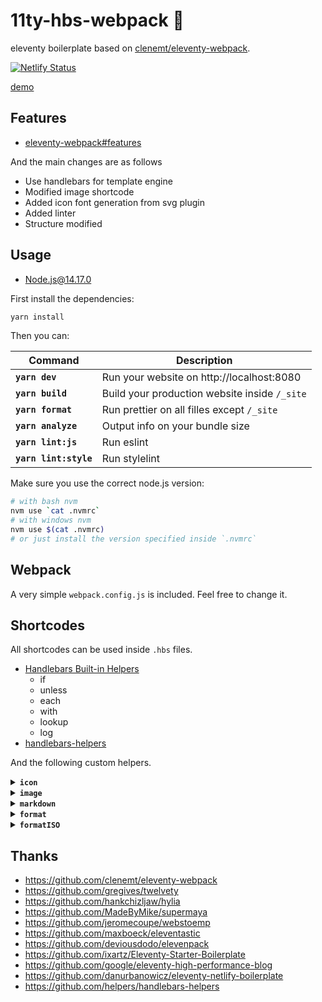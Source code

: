 # 11ty-hbs-webpack 🎈

eleventy boilerplate based on [clenemt/eleventy-webpack](https://github.com/clenemt/eleventy-webpack).

[![Netlify Status](https://api.netlify.com/api/v1/badges/a1047a32-615e-4e7d-9af8-13d7d9cb73ae/deploy-status)](https://app.netlify.com/sites/xenodochial-morse-1c8f1c/deploys)

[demo](https://xenodochial-morse-1c8f1c.netlify.app/)

## Features

- [eleventy-webpack#features](https://github.com/clenemt/eleventy-webpack/tree/2b0242d3abc63c7135bcad11b9fce73e7ff03a00#features)

And the main changes are as follows

- Use handlebars for template engine
- Modified image shortcode
- Added icon font generation from svg plugin
- Added linter
- Structure modified

## Usage

- Node.js@14.17.0

First install the dependencies:

```sh
yarn install
```

Then you can:

| Command               | Description                                   |
| --------------------- | --------------------------------------------- |
| **`yarn dev`** | Run your website on http://localhost:8080 |
| **`yarn build`** | Build your production website inside `/_site` |
| **`yarn format`**  | Run prettier on all filles except `/_site` |
| **`yarn analyze`** | Output info on your bundle size |
| **`yarn lint:js`** | Run eslint |
| **`yarn lint:style`** | Run stylelint |

Make sure you use the correct node.js version:

```sh
# with bash nvm
nvm use `cat .nvmrc`
# with windows nvm
nvm use $(cat .nvmrc)
# or just install the version specified inside `.nvmrc`
```

## Webpack

A very simple `webpack.config.js` is included. Feel free to change it.

## Shortcodes

All shortcodes can be used inside `.hbs` files.

- [Handlebars Built-in Helpers](https://handlebarsjs.com/guide/builtin-helpers.html)
  - if
  - unless
  - each
  - with
  - lookup
  - log
- [handlebars-helpers](https://github.com/helpers/handlebars-helpers#helpers)

And the following custom helpers.

<details>
<summary><strong><code>icon</code></strong></summary>
<br>

Any SVG added to `src/assets/icons` is bundled into a symbol sprite file and made available through this shortcode.

```html
<!-- Assuming `src/assets/icons/github.svg` exist -->
{{{ icon "github" }}} Github icon
<!-- Will be rendered as -->
<svg class="icon icon--github" role="img" aria-hidden="true">
  <use xlink:href="/assets/images/sprite.svg#github"></use>
</svg>
```
___
</details>

<details>
<summary><strong><code>image</code></strong></summary>
<br>

Creates a WebP version of the image and the corresponding optimized JPEG / PNG. Images will be created in multiple sizes. See `11ty/shortcodes.js` for default values.

```html
<!-- Assuming `src/assets/images/image.jpeg` of width 330px exist -->
{{{ image src="image.jpeg" alt="Image alt" }}}
<!-- Will be rendered as -->
<picture>
  <source type="image/webp" srcset="/assets/images/678868de-320.webp 320w, /assets/images/678868de.webp 330w" media="" sizes="">
  <img loading="lazy" src="/assets/images/678868de.png" alt="Image alt" width="330" height="580">
</picture>

<!-- If a title is passed the shortcode will output a <figure> with <figcaption> -->
{{{ image src="image.jpeg" alt="Image alt" caption="Image title" }}}
<!-- Will be rendered as -->
<figure>
  <picture>
    <source type="image/webp" srcset="/assets/images/678868de-320.webp 320w, /assets/images/678868de.webp 330w" media="" sizes="">
    <img loading="lazy" src="/assets/images/678868de.png" alt="Image alt" width="330" height="580">
  </picture>
  <figcaption>Image title</figcaption>
</figure>

<!-- Additional options -->

<!-- This is a multiple source type. *If you add @{n}x as suffix to the image name, it will be converted to resolution -->
{{{image src="image.jpg, image@2x.jpg" alt="" className="image"}}}
<!-- Will be rendered as -->
<picture class="image">
  <source type="image/webp" srcset="/assets/images/555c1f01-100.webp 100w" media="" sizes="">
  <source type="image/webp" srcset="/assets/images/30eb47cb-200.webp 2x" media="" sizes="">
  <img src="/assets/images/555c1f01-100.jpg" loading="lazy" width="100" height="182" alt="">
</picture>

<!-- In addition, you can specify the media for each image. *In this example, add media only for the first image -->
{{{image src="image@2x.jpg, image.jpg" alt="" media="(max-width='767px'),"}}}
<!-- Will be rendered as -->
<picture>
  <source type="image/webp" srcset="/assets/images/30eb47cb-200.webp 2x" media="(max-width='767px')" sizes="">
  <source type="image/webp" srcset="/assets/images/555c1f01-100.webp 100w" media="" sizes="">
  <img src="/assets/images/30eb47cb-200.jpg" loading="lazy" width="200" height="363" alt="">
</picture>

<!-- It is also possible to automatically resize the image with the widths option -->
{{{image src="eleventy_logo.png" alt="" widths="50, 100"}}}
<!-- Will be rendered as -->
<picture>
  <source type="image/webp" srcset="/assets/images/555c1f01-50.webp 50w" media="" sizes="">
  <source type="image/webp" srcset="/assets/images/555c1f01-100.webp 100w" media="" sizes="">
  <img src="/assets/images/555c1f01-100.png" loading="lazy" width="100" height="182" alt="">
</picture>

<!-- In addition, you can specify media for each image.
 The syntax is a 3d array with "|" as the delimiter, e.g. [image [media]] -->
{{{image src="eleventy_logo.png" alt="" widths="100, 100" media="(max-width='768px'),|"}}}
```
<picture>
  <source type="image/webp" srcset="/assets/images/555c1f01-50.webp 50w" media="(max-width='768px')" sizes="">
  <source type="image/webp" srcset="/assets/images/555c1f01-100.webp 100w" media="" sizes="">
  <img src="/assets/images/555c1f01-100.png" loading="lazy" width="100" height="182" alt="">
</picture>

___
</details>

<details>
<summary><strong><code>markdown</code></strong></summary>
<br>

Embed markdown easily.

```html
{{#md}}
# Heading
{{/md}}
```
___
</details>

<details>
<summary><strong><code>format</code></strong></summary>
<br>

Format the passed date with [date-fns](https://date-fns.org/v2.16.1/docs/format):

```html
<!-- Assuming page.date is a javascript date or dateString -->
{{format page.date "yyyy" }}{{this}}{{/format}}
<!-- Will be rendered as -->
2021
```
___
</details>

<details>
<summary><strong><code>formatISO</code></strong></summary>
<br>

Format the passed date according to [ISO format](https://date-fns.org/v2.16.1/docs/formatISO):

```html
<!-- Assuming page.date is a javascript date -->
{{formatISO "2021-06-27T18:04:02.024Z" }}
<!-- Will be rendered as -->
2021-06-28T03:04:02+09:00
```
___
</details>

## Thanks

- https://github.com/clenemt/eleventy-webpack
- https://github.com/gregives/twelvety
- https://github.com/hankchizljaw/hylia
- https://github.com/MadeByMike/supermaya
- https://github.com/jeromecoupe/webstoemp
- https://github.com/maxboeck/eleventastic
- https://github.com/deviousdodo/elevenpack
- https://github.com/ixartz/Eleventy-Starter-Boilerplate
- https://github.com/google/eleventy-high-performance-blog
- https://github.com/danurbanowicz/eleventy-netlify-boilerplate
- https://github.com/helpers/handlebars-helpers
